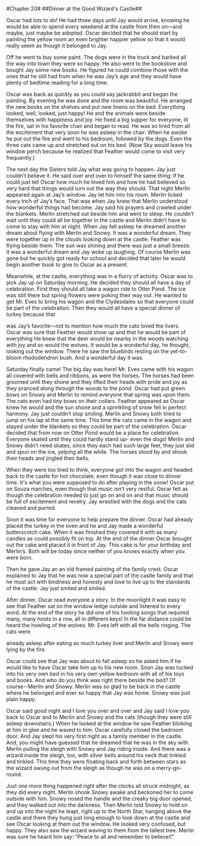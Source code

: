 #Chapter 20#
##Dinner at the Good Wizard's Castle##

Oscar had lots to do! He had three days until Jay would arrive, knowing he would be able to spend every weekend at the castle from then on—and maybe, just maybe be adopted. Oscar decided that he should start by painting the yellow room an even brighter happier yellow so that it would really seem as though it belonged to Jay.

Off he went to buy some paint. The dogs were in the truck and barked all the way into town they were so happy. He also went to the bookstore and bought Jay some new books. He figured he could combine those with the ones that he still had from when he was Jay’s age and they would have plenty of bedtime reading for a long time.

Oscar was back as quickly as you could say jackrabbit and began the painting. By evening he was done and the room was beautiful. He arranged the new books on the shelves and put new linens on the bed. Everything looked, well, looked, just happy! He and the animals were beside themselves with happiness and joy. He fixed a big supper for everyone, lit the fire, sat in his favorite chair and began to read. He was so tired from all the excitement that very soon he was asleep in the chair. When he awoke he put out the fire and went to his bedroom, followed by the dogs. Even the three cats came up and stretched out on his bed. (Now Sky would leave his window perch because he realized that Feather would come to visit very frequently.)

The next day the Sisters told Jay what was going to happen. Jay just couldn’t believe it. He said over and over to himself the same thing: If he could just tell Oscar how much he loved him and how he had believed so very hard that things would turn out the way they should. That night Merlin appeared again at Jay’s window. Jay let him into his room. Merlin licked every inch of Jay’s face. That was when Jay knew that Merlin understood how wonderful things had become. Jay said his prayers and crawled under the blankets. Merlin stretched out beside him and went to sleep. He couldn’t wait until they could all be together in the castle and Merlin didn’t have to come to stay with him at night. When Jay fell asleep he dreamed another dream about flying with Merlin and Snowy. It was a wonderful dream. They were together up in the clouds looking down at the castle. Feather was flying beside them. The sun was shining and there was just a small breeze. It was a wonderful dream and Jay woke up laughing. Of course Merlin was gone but he quickly got ready for school and decided that later he would begin another book to give to Oscar as a present.

Meanwhile, at the castle, everything was in a flurry of activity. Oscar was to pick Jay up on Saturday morning. He decided they should all have a day of celebration. First they should all take a wagon ride to Otter Pond. The ice was still there but spring flowers were poking their way out. He wanted to get Mr. Eves to bring his wagon and the Clydesdales so that everyone could be part of the celebration. Then they would all have a special dinner of turkey because that

was Jay’s favorite—not to mention how much the cats loved the livers. Oscar was sure that Feather would show up and that he would be part of everything He knew that the deer would be nearby in the woods watching with joy and so would the wolves. It would be a wonderful day, he thought, looking out the window. There he saw the bluebirds resting on the yet-to-bloom rhododendron bush. And a wonderful day it was.

Saturday finally came! The big day was here! Mr. Eves came with his wagon all covered with bells and ribbons, as were the horses. The horses had been groomed until they shone and they lifted their heads with pride and joy as they pranced along through the woods to the pond. Oscar had put green bows on Snowy and Merlin to remind everyone that spring was upon them. The cats even had tiny bows on their collars. Feather appeared as Oscar knew he would and the sun shone and a sprinkling of snow fell in perfect harmony. Jay just couldn’t stop smiling. Merlin and Snowy both tried to jump on his lap at the same time. This time the cats came in the wagon and stayed under the blankets so they could be part of the celebration. Oscar decided that from now on Otter Pond would be a place for celebration. Everyone skated until they could hardly stand up- even the dogs! Merlin and Snowy didn’t need skates, since they each had such large feet, they just slid and spun on the ice, yelping all the while. The horses stood by and shook their heads and jingled their bells.

When they were too tired to think, everyone got into the wagon and headed back to the castle for hot chocolate, even though it was close to dinner time. It's what you were supposed to do after playing in the snow! Oscar put on Souza marches, even though that music isn’t very restful. Oscar felt as though the celebration needed to just go on and on and that music should be full of excitement and revelry. Jay wrestled with the dogs and the cats cleaned and purred.

Soon it was time for everyone to help prepare the dinner. Oscar had already placed the turkey in the oven and he and Jay made a wonderful butterscotch cake. When it was finished they covered it with as many candles as could possibly fit on top. At the end of the dinner Oscar brought out the cake and placed it in front of Jay. This cake is for your birthday and Merlin’s. Both will be today since neither of you knows exactly when you were born.

Then he gave Jay an an old framed painting of the family crest. Oscar explained to Jay that he was now a special part of the castle family and that he must act with kindness and honesty and love to live up to the standards of the castle. Jay just smiled and smiled.

After dinner, Oscar read everyone a story. In the moonlight it was easy to see that Feather sat on the window ledge outside and listened to every word. At the end of the story he did one of his hooting songs that required many, many hoots in a row, all in different keys! In the far distance could be heard the howling of the wolves. Mr. Eves left with all the bells ringing. The cats were

already asleep after eating so much turkey liver and Merlin and Snowy were lying by the fire.

Oscar could see that Jay was about to fall asleep so he asked him if he would like to have Oscar take him up to his new room. Soon Jay was tucked into his very own bed in his very own yellow bedroom with all of his toys and books. And who do you think was right there beside the bed? Of course--Merlin and Snowy. Merlin was so glad to be back in the castle where he belonged and ever so happy that Jay was home. Snowy was just plain happy.

Oscar said good night and I love you over and over and Jay said I love you back to Oscar and to Merlin and Snowy and the cats (though they were still asleep downstairs.) When he looked at the window he saw Feather blinking at him in glee and he waved to him. Oscar carefully closed the bedroom door. And Jay slept his very first night as a family member in the castle. And, you might have guessed that he dreamed that he was in the sky with Merlin pulling the sleigh with Snowy and Jay riding inside. And there was a wizard inside the sleigh, too, with silver bells around his neck that tinkled and tinkled. This time they were floating back and forth between stars as the wizard swung out from the sleigh as though he was on a merry-go-round.

Just one more thing happened right after the clocks all struck midnight, as they did every night. Merlin shook Snowy awake and beckoned her to come outside with him. Snowy nosed the handle and the creaky big door opened, and they walked out into the darkness. Then Merlin told Snowy to hold on and up into the night he leapt, right up to the North Star, hanging above the castle and there they hung just long enough to look down at the castle and see Oscar looking at them out the window. He looked very confused, but happy. They also saw the wizard waving to them from the tallest tree. Merlin was sure he heard him say: “Peace to all and remember to believe!!”
